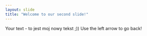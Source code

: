 ```yaml
---
layout: slide
title: "Welcome to our second slide!"
---
```

Your text - to jest moj nowy tekst ;))
Use the left arrow to go back!